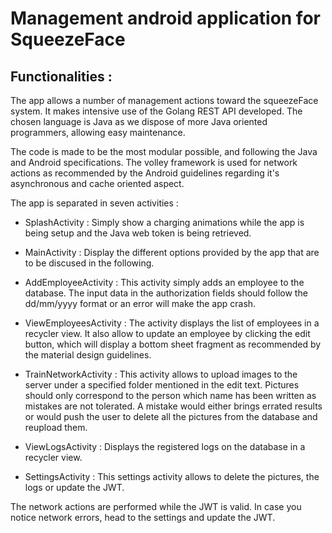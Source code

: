 # Management android application for SqueezeFace

## Functionalities :

The app allows a number of management actions toward the squeezeFace system.
It makes intensive use of the Golang REST API developed.
The chosen language is Java as we dispose of more Java oriented programmers, allowing easy
maintenance.

The code is made to be the most modular possible, and following the Java and Android specifications.
The volley framework is used for network actions as recommended by the Android guidelines regarding it's
asynchronous and cache oriented aspect.

The app is separated in seven activities :

* SplashActivity : Simply show a charging animations while the app is being setup and the
Java web token is being retrieved.

* MainActivity : Display the different options provided by the app that are to be discused
in the following.

* AddEmployeeActivity : This activity simply adds an employee to the database. The input data in the
authorization fields should follow the dd/mm/yyyy format or an error will make the app crash.

* ViewEmployeesActivity : The activity displays the list of employees in a recycler view. It also allow to update an employee
by clicking the edit button, which will display a bottom sheet fragment as recommended by the material design guidelines.

* TrainNetworkActivity : This activity allows to upload images to the server under a specified folder mentioned in the edit text.
Pictures should only correspond to the person which name has been written as mistakes are not tolerated.
A mistake would either brings errated results or would push the user to delete all the pictures from the database and reupload them.

* ViewLogsActivity : Displays the registered logs on the database in a recycler view.

* SettingsActivity : This settings activity allows to delete the pictures, the logs or update the JWT.


The network actions are performed while the JWT is valid. In case you notice network errors, head to the settings and update
the JWT.



